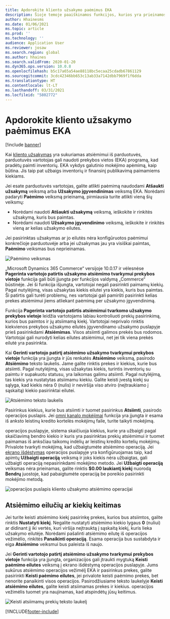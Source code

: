 ```yaml
---
title: Apdorokite kliento užsakymo paėmimus EKA
description: Šioje temoje paaiškinamos funkcijos, kurios yra prieinamos prekybos vietos (EKA) programoje siekiant sutvarkyti kliento užsakymo paėmimus.
author: Hhainesms
ms.date: 01/06/2021
ms.topic: article
ms.prod: ''
ms.technology: ''
audience: Application User
ms.reviewer: josaw
ms.search.region: global
ms.author: hhaines
ms.search.validFrom: 2020-01-20
ms.dyn365.ops.version: 10.0.8
ms.openlocfilehash: b5c17a65a54ae88118bc5ecaa25cdadb67861129
ms.sourcegitcommit: 3cdc42346bb653c13ab33a7142dbb7969f1f6dda
ms.translationtype: HT
ms.contentlocale: lt-LT
ms.lasthandoff: 03/31/2021
ms.locfileid: "5802772"
---
```

# <a name="process-customer-order-pickups-in-pos"></a>Apdorokite kliento užsakymo paėmimus EKA

[!include [banner](includes/banner.md)]

Kai [kliento užsakymas](customer-orders-overview.md) yra sukuriamas atsiėmimui iš parduotuvės, parduotuvės vartotojas gali naudoti prekybos vietos (EKA) programą, kad pradėtų paimti inventorių. EKA vykdys galutinio mokėjimo apėmimą, kaip būtina. Jis taip pat užbaigs inventorių ir finansinį publikavimą paimamiems kiekiams.

Jei esate parduotuvės vartotojas, galite atlikti paėmimą naudodami **Atšaukti užsakymą** veiksmą arba **Užsakymo įgyvendinimas** veiksmą EKA. Norėdami padaryti **Paėmimo** veiksmą prieinamą, pirmiausia turite atlikti vieną šių veiksmų:

- Norėdami naudoti **Atšaukti užsakymą** veiksmą, ieškokite ir rinkitės užsakymą, kuris bus paimtas.
- Norėdami naudoti **Užsakymo įgyvendinimo** veiksmą, ieškokite ir rinkitės vieną ar kelias užsakymo eilutes.

Jei pasirinktas užsakymas ar jo eilutės nėra konfigūruotos paėmimui konkrečioje parduotuvėje arba jei užsakymas jau yra visiškai paimtas, **Paėmimo** veiksmas bus neprieinamas.

![Paėmimo veiksmas](media/pickupoperation.png)

„Microsoft Dynamics 365 Commerce“ versijoje 10.0.17 ir vėlesnėse **Pagerinta vartotojo patirtis užsakymo atsiėmimo tvarkymui prekybos vietoje** funkcija gali būti įjungta per funkcijos valdymą „Commerce“ būstinėje. Jei ši funkcija išjungta, vartotojai negali pasirinkti paimamų kiekių. Pagal nutylėjimą, visas užsakytas kiekis eilutei yra kiekis, kuris bus paimtas. Ši patirtis gali turėti problemų, nes vartotojai gali pamiršti pasirinkti kelias prekes atsiėmimui jiems atliekant paėmimą per užsakymo įgyvendinimą.

Funkcija **Pagerinta vartotojo patirtis atsiėmimui tvarkomo užsakymo prekybos vietoje** leidžia vartotojams labiau kontroliuoti prekių pasirinkimą, kurios bus paimtos ir jų atsiimamą kiekį. Vartotojai neprivalo rinktis kiekvienos prekybos užsakymo eilutės įgyvendinamo užsakymo puslapyje prieš pasirinkdami **Atsiėmimas**. Visos atsiimti galimos prekės bus rodomos. Vartotojai gali nurodyti kelias eilutes atsiėmimui, net jei tik viena prekės eilutė yra pasirinkta.

Kai **Gerinti vartotojo patirtį atsiėmimo užsakymo tvarkymui prekybos vietoje** funkcija yra įjungta ir jūs renkatės **Atsiėmimo** veiksmą, pasirodo **Atsiėmimo** teksto laukelis. Jame galite rinktis prekes ir kiekius, kurie bus atsiimti. Pagal nutylėjimą, visas užsakytas kiekis, turintis inventorių su paimtu ir supakuotu statusu, yra laikomas galimu atsiimti. Pagal nutylėjimą, tas kiekis yra nustatytas atsiimamu kiekiu. Galite keisti įvestą kiekį su sąlyga, kad kiekis nėra 0 (nulis) ir neviršija viso atviro (neįtraukiamo į sąskaitą) kiekio pasirinktai eilutei.

![Atsiėmimo teksto laukelis](media/pickupselect.png)

Pasirinkus kiekius, kurie bus atsiimti ir tuomet pasirinkus **Atsiimti**, pasirodo operacijos puslapis. Jei [omni kanalo mokėjimai](omni-channel-payments.md) funkcija yra įjungta ir esama iš anksto leistinų kredito kortelės mokėjimų faile, turite taikyti mokėjimą.

operacijos puslapyje, sistema skaičiuoja kiekius, kurie yra užbaigti pagal skaičiavimą bendro kiekio ir kuris yra pasirinktas prekių atsiėmimui ir tuomet paimamas iš anksčiau taikomų indėlių ar leistinų kredito kortelių mokėjimų. Privalote tvarkyti mokėjimą, kad užbaigtumėte atsiėmimo operaciją. Jei [ekrano išdėstymas](pos-screen-layouts.md) operacijos puslapyje yra konfigūruojamas taip, kad apimtų **Užbaigti operaciją** veiksmą ir joks kiekis nėra užbaigtas, gali užbaigti operaciją nepasirinkdami mokėjimo metodo. Jei **Užbaigti operaciją** veiksmas nėra prieinamas, galite rinktis **$0.00 laukiantį kiekį** nuorodą **Bendrų** juostoje, kad pabaigtumėte operaciją be poreikio pasirinkti mokėjimo metodą.

![operacijos puslapis kliento užsakymo atsiėmimo operacijai](media/pickupcart.png)

## <a name="changing-pickup-lines-or-quantities"></a>Atsiėmimo eilučių ar kiekių keitimas

Jei turite keisti atsiėmimo kiekį pasirinkę prekes, kurios bus atsiimtos, galite rinktis **Nustatyti kiekį**. Negalite nustatyti atsiėmimo kiekio lygaus **0** (nuliui) ar didinant jį iki vertės, kuri viršija neįtrauktą į sąskaitą kiekį, kuris lieka užsakymo eilutėje. Norėdami pašalinti atsiėmimo eilutę iš operacijos vežimėlio, rinkitės **Panaikinti operaciją**. Esama operacija bus sustabdyta ir eiga **Atsiėmimo** veiksmui bus paleista iš naujo.

Jei **Gerinti vartotojo patirtį atsiėmimo užsakymo tvarkymui prekybos vietoje** funkcija yra įjungta, organizacijos gali įtraukti mygtuką **Keisti paėmimo eilutes** veiksmą į ekrano išdėstymą operacijos puslapyje. Jums sukūrus atsiėmimo operacijos vežimėlį EKA ir pasirinkus prekes, galite pasirinkti **Keisti paėmimo eilutes**, jei privalote keisti paėmimo prekes, bet nenorite panaikinti visos operacijos. Pasirodžiusiame teksto laukelyje **Keisti atsiėmimo eilutes**, galite keisti atsiimamas prekes ir kiekius. operacijos vežimėlis tuomet yra naujinamas, kad atspindėtų jūsų keitimus.

![Keisti atsiimamų prekių teksto laukelį](media/pickupchange.png)


[!INCLUDE[footer-include](../includes/footer-banner.md)]